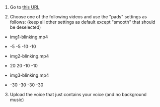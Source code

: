 
1) Go to [this URL](https://replicate.com/devxpy/cog-wav2lip)

2) Choose one of the following videos and  use the "pads" settings as follows:
(keep all other settings as default except "smooth" that should be deselected)

+ img1-blinking.mp4
+ -5 -5 -10 -10

+ img2-blinking.mp4
+ 20 20 -10 -10

+ img3-blinking.mp4
+ -30 -30 -30 -30

3) Upload the voice that just contains your voice (and no background music)
